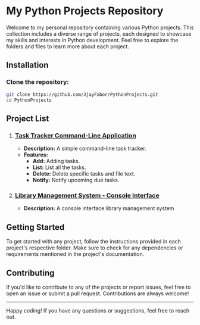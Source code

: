 # My Python Projects Repository

Welcome to my personal repository containing various Python projects. This collection includes a diverse range of projects, each designed to showcase my skills and interests in Python development. Feel free to explore the folders and files to learn more about each project.

## Installation

### Clone the repository:

   ```bash
   git clone https://github.com/JjayFabor/PythonProjects.git
   cd PythonProjects 
   ```

## Project List

1. ### [Task Tracker Command-Line Application](/TaskTracker)
   - **Description:** A simple command-line task tracker.
   - **Features:**
      - **Add:** Adding tasks.
      - **List:** List all the tasks.
      - **Delete:** Delete specific tasks and file text.
      - **Notify:** Notify upcoming due tasks.

2. ### [Library Management System - Console Interface](/LibraryManagement)
   - **Description:** A console interface library management system

## Getting Started

To get started with any project, follow the instructions provided in each project's respective folder. Make sure to check for any dependencies or requirements mentioned in the project's documentation.

## Contributing

If you'd like to contribute to any of the projects or report issues, feel free to open an issue or submit a pull request. Contributions are always welcome!

---

Happy coding! If you have any questions or suggestions, feel free to reach out.
